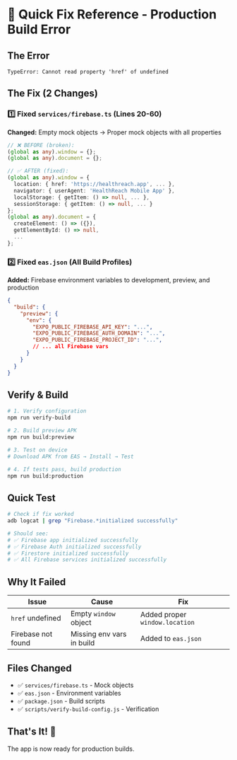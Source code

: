 # 🚀 Quick Fix Reference - Production Build Error

## The Error
```
TypeError: Cannot read property 'href' of undefined
```

## The Fix (2 Changes)

### 1️⃣ Fixed `services/firebase.ts` (Lines 20-60)
**Changed:** Empty mock objects → Proper mock objects with all properties

```typescript
// ❌ BEFORE (broken):
(global as any).window = {};
(global as any).document = {};

// ✅ AFTER (fixed):
(global as any).window = {
  location: { href: 'https://healthreach.app', ... },
  navigator: { userAgent: 'HealthReach Mobile App' },
  localStorage: { getItem: () => null, ... },
  sessionStorage: { getItem: () => null, ... }
};
(global as any).document = {
  createElement: () => ({}),
  getElementById: () => null,
  ...
};
```

### 2️⃣ Fixed `eas.json` (All Build Profiles)
**Added:** Firebase environment variables to development, preview, and production

```json
{
  "build": {
    "preview": {
      "env": {
        "EXPO_PUBLIC_FIREBASE_API_KEY": "...",
        "EXPO_PUBLIC_FIREBASE_AUTH_DOMAIN": "...",
        "EXPO_PUBLIC_FIREBASE_PROJECT_ID": "...",
        // ... all Firebase vars
      }
    }
  }
}
```

## Verify & Build

```bash
# 1. Verify configuration
npm run verify-build

# 2. Build preview APK
npm run build:preview

# 3. Test on device
# Download APK from EAS → Install → Test

# 4. If tests pass, build production
npm run build:production
```

## Quick Test

```bash
# Check if fix worked
adb logcat | grep "Firebase.*initialized successfully"

# Should see:
# ✅ Firebase app initialized successfully
# ✅ Firebase Auth initialized successfully  
# ✅ Firestore initialized successfully
# ✅ All Firebase services initialized successfully
```

## Why It Failed

| Issue | Cause | Fix |
|-------|-------|-----|
| `href` undefined | Empty `window` object | Added proper `window.location` |
| Firebase not found | Missing env vars in build | Added to `eas.json` |

## Files Changed
- ✅ `services/firebase.ts` - Mock objects
- ✅ `eas.json` - Environment variables
- ✅ `package.json` - Build scripts
- ✅ `scripts/verify-build-config.js` - Verification

## That's It! 🎉

The app is now ready for production builds.

